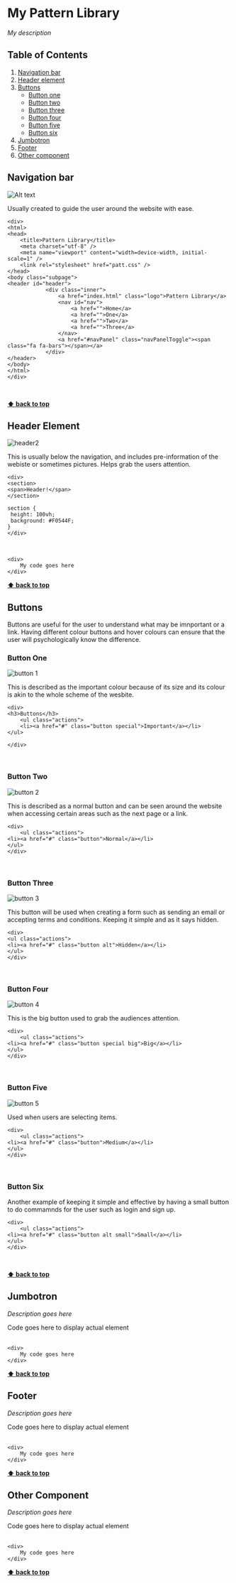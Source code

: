 # My Pattern Library

*My description*



## Table of Contents

  1. [Navigation bar](#navigation-bar)
  1. [Header element](#header-element)
  1. [Buttons](#buttons)
     * [Button one](#button-one)
     * [Button two](#button-two)
     * [Button three](#button-three)
     * [Button four](#button-four)
     * [Button five](#button-five)
     * [Button six](#button-six)
  1. [Jumbotron](#jumbotron)
  1. [Footer](#footer)
  1. [Other component](#other-component)


## Navigation bar

![Alt text](https://cloud.githubusercontent.com/assets/25457208/26154388/29e649e4-3b07-11e7-9dc8-01e2d17e1458.png)

Usually created to guide the user around the website with ease. 

	<div>
	<html>
	<head>
		<title>Pattern Library</title>
		<meta charset="utf-8" />
		<meta name="viewport" content="width=device-width, initial-scale=1" />
		<link rel="stylesheet" href="patt.css" />
	</head>
	<body class="subpage">
	<header id="header">
				<div class="inner">
					<a href="index.html" class="logo">Pattern Library</a>
					<nav id="nav">
						<a href="">Home</a>
						<a href="">One</a>
						<a href="">Two</a>
						<a href="">Three</a>
					</nav>
					<a href="#navPanel" class="navPanelToggle"><span class="fa fa-bars"></span></a>
				</div>
	</header>
	</body>
	</html>
	</div>
<br />
  


**[⬆ back to top](#table-of-contents)**

## Header Element
![header2](https://cloud.githubusercontent.com/assets/25457208/26155023/b0a85fa6-3b09-11e7-9642-b7a90912bfef.png)


This is usually below the navigation, and includes pre-information of the webiste or sometimes pictures. Helps grab the users attention. 

	<div>
   	<section>
  	<span>Header!</span>
	</section>
	
	section {
 	 height: 100vh;
 	 background: #F0544F;
	}
	</div>
<br />

    <div>
        My code goes here
    </div>

**[⬆ back to top](#table-of-contents)**

## Buttons

Buttons are useful for the user to understand what may be imnportant or a link. Having different colour buttons and hover colours can ensure that the user will psychologically know the difference.

### Button One
![button 1](https://cloud.githubusercontent.com/assets/25457208/26155227/672f6706-3b0a-11e7-9c02-619cf04cddb4.png)

This is described as the important colour because of its size and its colour is akin to the whole scheme of the wesbite. 

	
	<div>
 	<h3>Buttons</h3>
		<ul class="actions">
		<li><a href="#" class="button special">Important</a></li>
	</ul>
								
	</div>
<br />


### Button Two
![button 2](https://cloud.githubusercontent.com/assets/25457208/26155641/cd123804-3b0b-11e7-92c3-55f4658e5b1d.png)

This is described as a normal button and can be seen around the website when accessing certain areas such as the next page or a link.

	<div>
    	<ul class="actions">							
	<li><a href="#" class="button">Normal</a></li>
	</ul>
	</div>
<br />



### Button Three
![button 3](https://cloud.githubusercontent.com/assets/25457208/26155651/d4de7c64-3b0b-11e7-91bd-16c7123bd870.png)

This button will be used when creating a form such as sending an email or accepting terms and conditions. Keeping it simple and as it says hidden.

	<div>
 	<ul class="actions">
	<li><a href="#" class="button alt">Hidden</a></li>
	</ul>
	</div>
<br />

  

### Button Four
![button 4](https://cloud.githubusercontent.com/assets/25457208/26155654/d9a0c7fc-3b0b-11e7-8733-f38726756edb.png)


This is the big button used to grab the audiences attention.


	<div>
    	<ul class="actions">
	<li><a href="#" class="button special big">Big</a></li>
	</ul>
	</div>
<br />

  
### Button Five
![button 5](https://cloud.githubusercontent.com/assets/25457208/26155661/e00376c6-3b0b-11e7-82d1-fd5fca2f2e85.png)

Used when users are selecting items.

	
	<div>
    	<ul class="actions">
	<li><a href="#" class="button">Medium</a></li>
	</ul>
	</div>
<br />



### Button Six

Another example of keeping it simple and effective by having a small button to do commamnds for the user such as login and sign up. 

	
	<div>
    	<ul class="actions">
	<li><a href="#" class="button alt small">Small</a></li>
	</ul>
	</div>
<br />

 
  
**[⬆ back to top](#table-of-contents)**

## Jumbotron

*Description goes here*

<div>
    Code goes here to display actual element
</div>
<br />

    <div>
        My code goes here
    </div>
  
**[⬆ back to top](#table-of-contents)**

## Footer

*Description goes here*

<div>
    Code goes here to display actual element
</div>
<br />

    <div>
        My code goes here
    </div>
  
**[⬆ back to top](#table-of-contents)**

## Other Component

*Description goes here*

<div>
    Code goes here to display actual element
</div>
<br />

    <div>
        My code goes here
    </div>
  
**[⬆ back to top](#table-of-contents)**
